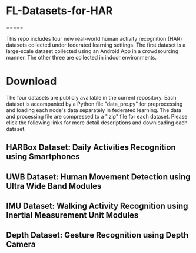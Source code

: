 # FL-Datasets-for-HAR
=====

This repo includes four new real-world human activity recognition (HAR) datasets collected under federated learning settings. The first dataset is a large-scale dataset collected using an Android App in a crowdsourcing manner. The other three are collected in indoor environments.


Download
======

  The four datasets are publicly available in the current repository. Each dataset is accompanied by a Python file "data_pre.py" for preprocessing and loading each node's data separately in federated learning. The data and processing file are compressed to a ".zip" file for each dataset. Please click the following links for more detail descriptions and downloading each dataset.
  
  
HARBox Dataset: Daily Activities Recognition using Smartphones
------


UWB Dataset: Human Movement Detection using Ultra Wide Band Modules
------


IMU Dataset: Walking Activity Recognition using Inertial Measurement Unit Modules
------


Depth Dataset: Gesture Recognition using Depth Camera
------


  
